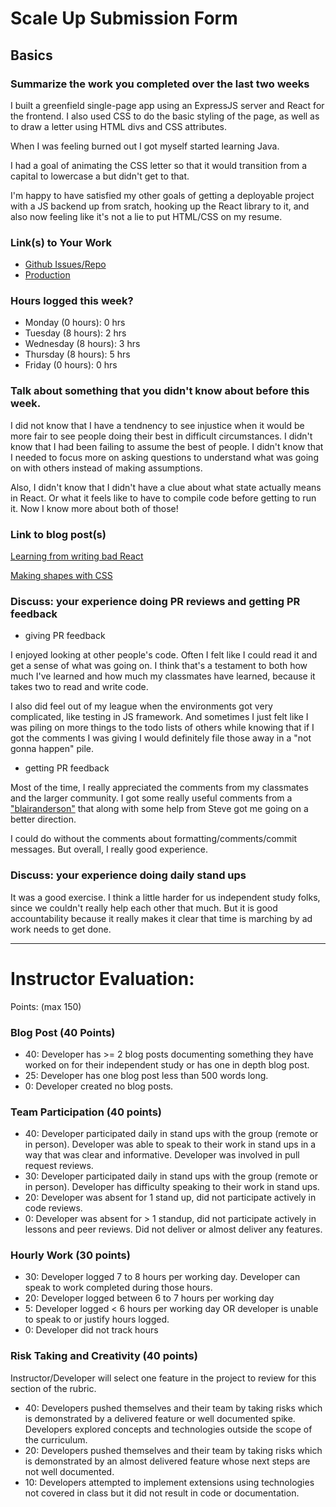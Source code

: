 # Scale Up Submission Form

## Basics

### Summarize the work you completed over the last two weeks

I built a greenfield single-page app using an ExpressJS server and React for the frontend. I also used CSS to do the basic styling of the page, as well as to draw a letter using HTML divs and CSS attributes.

When I was feeling burned out I got myself started learning Java.

I had a goal of animating the CSS letter so that it would transition from a capital to lowercase a but didn't get to that.

I'm happy to have satisfied my other goals of getting a deployable project with a JS backend up from sratch, hooking up the React library to it, and also now feeling like it's not a lie to put HTML/CSS on my resume.

### Link(s) to Your Work

 - [Github Issues/Repo](https://github.com/theonlyrao/alpha_animate)
 - [Production](https://alphabet-animation.herokuapp.com/)

### Hours logged this week?

- Monday (0 hours): 0 hrs
- Tuesday (8 hours): 2 hrs
- Wednesday (8 hours): 3 hrs
- Thursday (8 hours): 5 hrs
- Friday (0 hours): 0 hrs


### Talk about something that you didn't know about before this week.

I did not know that I have a tendnency to see injustice when it would be more fair to see people doing their best in difficult circumstances. I didn't know that I had been failing to assume the best of people. I didn't know that I needed to focus more on asking questions to understand what was going on with others instead of making assumptions.

Also, I didn't know that I didn't have a clue about what state actually means in React. Or what it feels like to have to compile code before getting to run it. Now I know more about both of those!

### Link to blog post(s)

[Learning from writing bad React](https://medium.com/@theonlyrao/rendering-components-in-different-dom-elements-with-react-343533dd7eef#.cmdxpgyr0)

[Making shapes with CSS](https://medium.com/@theonlyrao/exploring-css-polygons-7a78212298b5#.d2otp3aam)

### Discuss: your experience doing PR reviews and getting PR feedback

* giving PR feedback

I enjoyed looking at other people's code. Often I felt like I could read it and get a sense of what was going on. I think that's a testament to both how much I've learned and how much my classmates have learned, because it takes two to read and write code.

I also did feel out of my league when the environments got very complicated, like testing in JS framework. And sometimes I just felt like I was piling on more things to the todo lists of others while knowing that if I got the comments I was giving I would definitely file those away in a "not gonna happen" pile.

* getting PR feedback

Most of the time, I really appreciated the comments from my classmates and the larger community. I got some really useful comments from a ["blairanderson"](https://github.com/theonlyrao/alpha_animate/pull/14) that along with some help from Steve got me going on a better direction.

I could do without the comments about formatting/comments/commit messages. But overall, I really good experience.

### Discuss: your experience doing daily stand ups

It was a good exercise. I think a little harder for us independent study folks, since we couldn't really help each other that much. But it is good accountability because it really makes it clear that time is marching by ad work needs to get done.

-----

# Instructor Evaluation:

Points: (max 150)

### Blog Post (40 Points)  
  * 40: Developer has >= 2 blog posts documenting something they have worked on for their independent study or has one in depth blog post.
  * 25: Developer has one blog post less than 500 words long.
  * 0: Developer created no blog posts.

### Team Participation (40 points)

  * 40: Developer participated daily in stand ups with the group (remote or in person). Developer was able to speak to their work in stand ups in a way that was clear and informative. Developer was involved in pull request reviews.
  * 30: Developer participated daily in stand ups with the group (remote or in person). Developer has difficulty speaking to their work in stand ups.
  * 20: Developer was absent for 1 stand up, did not participate actively in code reviews.
  * 0: Developer was absent for > 1 standup, did not participate actively in lessons and peer reviews. Did not deliver or almost deliver any features.

### Hourly Work (30 points)

  * 30: Developer logged 7 to 8 hours per working day. Developer can speak to work completed during those hours.
  * 20: Developer logged between 6 to 7 hours per working day
  * 5: Developer logged < 6 hours per working day OR developer is unable to speak to or justify hours logged.
  * 0: Developer did not track hours

### Risk Taking and Creativity (40 points)

  Instructor/Developer will select one feature in the project to review for this section of the rubric.

  * 40: Developers pushed themselves and their team by taking risks which is demonstrated by a delivered feature or well documented spike. Developers explored concepts and technologies outside the scope of the curriculum.
  * 20: Developers pushed themselves and their team by taking risks which is demonstrated by an almost delivered feature whose next steps are not well documented.
  * 10: Developers attempted to implement extensions using technologies not covered in class but it did not result in code or documentation.
